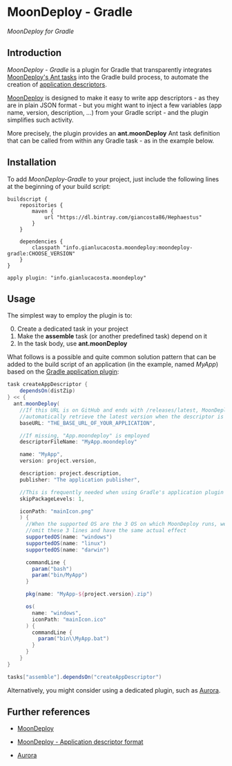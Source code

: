 # MoonDeploy - Gradle

*MoonDeploy for Gradle*


## Introduction

*MoonDeploy - Gradle* is a plugin for Gradle that transparently integrates [MoonDeploy's Ant tasks](https://github.com/giancosta86/MoonDeploy-Ant) into the Gradle build process, to automate the creation of [application descriptors](https://github.com/giancosta86/moondeploy/wiki/App-descriptor:-Version-3).

[MoonDeploy](https://github.com/giancosta86/moondeploy) is designed to make it easy to write app descriptors - as they are in plain JSON format - but you might want to inject a few variables (app name, version, description, ...) from your Gradle script - and the plugin simplifies such activity.

More precisely, the plugin provides an **ant.moonDeploy** Ant task definition that can be called from within any Gradle task - as in the example below.


## Installation

To add *MoonDeploy-Gradle* to your project, just include the following lines at the beginning of your build script:

```
buildscript {
    repositories {
        maven {
            url "https://dl.bintray.com/giancosta86/Hephaestus"
        }
    }

    dependencies {
        classpath "info.gianlucacosta.moondeploy:moondeploy-gradle:CHOOSE_VERSION"
    }
}

apply plugin: "info.gianlucacosta.moondeploy"
```


## Usage

The simplest way to employ the plugin is to:

0. Create a dedicated task in your project
0. Make the **assemble** task (or another predefined task) depend on it
0. In the task body, use **ant.moonDeploy**

What follows is a possible and quite common solution pattern that can be added to the build script of an application (in the example, named *MyApp*) based on the [Gradle application plugin](https://docs.gradle.org/current/userguide/application_plugin.html):

```groovy
task createAppDescriptor {
    dependsOn(distZip)
} << {
  ant.moonDeploy(
    //If this URL is on GitHub and ends with /releases/latest, MoonDeploy will
    //automatically retrieve the latest version when the descriptor is run
    baseURL: "THE_BASE_URL_OF_YOUR_APPLICATION",

    //If missing, "App.moondeploy" is employed
    descriptorFileName: "MyApp.moondeploy"

    name: "MyApp",
    version: project.version,

    description: project.description,
    publisher: "The application publisher",

    //This is frequently needed when using Gradle's application plugin
    skipPackageLevels: 1,

    iconPath: "mainIcon.png"
    ) {
      //When the supported OS are the 3 OS on which MoonDeploy runs, we can just
      //omit these 3 lines and have the same actual effect
      supportedOS(name: "windows")
      supportedOS(name: "linux")
      supportedOS(name: "darwin")

      commandLine {
        param("bash")
        param("bin/MyApp")
      }

      pkg(name: "MyApp-${project.version}.zip")

      os(
        name: "windows",
        iconPath: "mainIcon.ico"
      ) {
        commandLine {
          param("bin\\MyApp.bat")
        }
      }
    }
}

tasks["assemble"].dependsOn("createAppDescriptor")
```

Alternatively, you might consider using a dedicated plugin, such as [Aurora](https://github.com/giancosta86/Aurora).


## Further references

* [MoonDeploy](https://github.com/giancosta86/moondeploy)

* [MoonDeploy - Application descriptor format](https://github.com/giancosta86/moondeploy/wiki/App-descriptor:-Version-3)

* [Aurora](https://github.com/giancosta86/Aurora)
